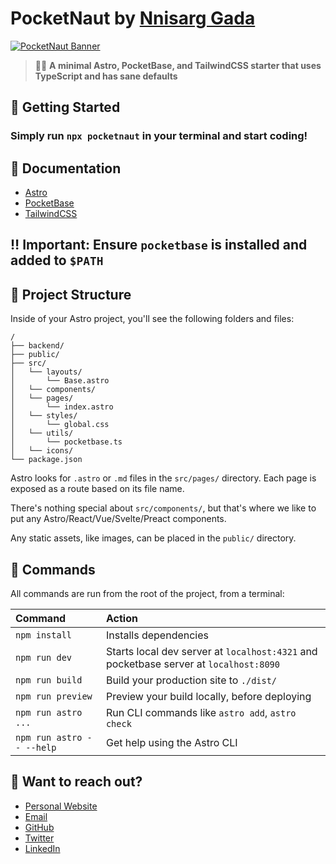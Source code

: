 # PocketNaut by [Nnisarg Gada](https://nnisarg.in)

[![PocketNaut Banner](https://dev.nnisarg.in/pocketnaut/banner.png)](https://dev.nnisarg.in/pocketnaut/intro.mp4)

> 🧑‍🚀 **A minimal Astro, PocketBase, and TailwindCSS starter that uses TypeScript and has sane defaults**

## 🚀 Getting Started

### Simply run `npx pocketnaut` in your terminal and start coding!

## 📖 Documentation

- [Astro](https://docs.astro.build)
- [PocketBase](https://pocketbase.io/docs)
- [TailwindCSS](https://tailwindcss.com/docs)

## ‼️ Important: Ensure `pocketbase` is installed and added to `$PATH`

## 🚀 Project Structure

Inside of your Astro project, you'll see the following folders and files:

```text
/
├── backend/
├── public/
├── src/
│   └── layouts/
│       └── Base.astro
│   └── components/
│   └── pages/
│       └── index.astro
│   └── styles/
│       └── global.css
│   └── utils/
│       └── pocketbase.ts
│   └── icons/
└── package.json
```

Astro looks for `.astro` or `.md` files in the `src/pages/` directory. Each page is exposed as a route based on its file name.

There's nothing special about `src/components/`, but that's where we like to put any Astro/React/Vue/Svelte/Preact components.

Any static assets, like images, can be placed in the `public/` directory.

## 🧞 Commands

All commands are run from the root of the project, from a terminal:

| Command                   | Action                                                                                |
| :------------------------ | :------------------------------------------------------------------------------------ |
| `npm install`             | Installs dependencies                                                                 |
| `npm run dev`             | Starts local dev server at `localhost:4321` and pocketbase server at `localhost:8090` |
| `npm run build`           | Build your production site to `./dist/`                                               |
| `npm run preview`         | Preview your build locally, before deploying                                          |
| `npm run astro ...`       | Run CLI commands like `astro add`, `astro check`                                      |
| `npm run astro -- --help` | Get help using the Astro CLI                                                          |

## 👀 Want to reach out?

- [Personal Website](https://nnisarg.in)
- [Email](mailto:contact@nnisarg.in)
- [GitHub](https://github.com/nnisarggada)
- [Twitter](https://twitter.com/gadannisarg)
- [LinkedIn](https://www.linkedin.com/in/nnisarggada/)
